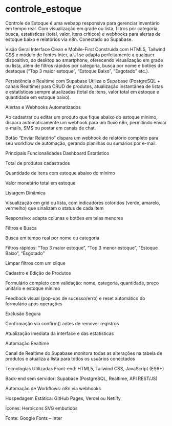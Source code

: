 # controle_estoque
Controle de Estoque é uma webapp responsiva para gerenciar inventário em tempo real. Com visualização em grade ou lista, filtros por categoria, busca, estatísticas (total, valor, itens críticos) e webhooks para alertas de estoque baixo e relatórios via n8n. Conectado ao Supabase.

Visão Geral
Interface Clean e Mobile-First
Construída com HTML5, Tailwind CSS e módulo de fontes Inter, a UI se adapta perfeitamente a qualquer dispositivo, do desktop ao smartphone, oferecendo visualização em grade ou lista, além de filtros rápidos por categoria, busca por nome e botões de destaque (“Top 3 maior estoque”, “Estoque Baixo”, “Esgotado” etc.).

Persistência e Realtime com Supabase
Utiliza o Supabase (PostgreSQL + canais Realtime) para CRUD de produtos, atualização instantânea de listas e estatísticas sempre atualizadas (total de itens, valor total em estoque e quantidade em estoque baixo).

Alertas e Webhooks Automatizados

Ao cadastrar ou editar um produto que fique abaixo do estoque mínimo, dispara automaticamente um webhook para um fluxo n8n, permitindo enviar e-mails, SMS ou postar em canais de chat.

Botão “Enviar Relatório” dispara um webhook de relatório completo para seu workflow de automação, gerando planilhas ou sumários por e-mail.

Principais Funcionalidades
Dashboard Estatístico

Total de produtos cadastrados

Quantidade de itens com estoque abaixo do mínimo

Valor monetário total em estoque

Listagem Dinâmica

Visualização em grid ou lista, com indicadores coloridos (verde, amarelo, vermelho) que sinalizam o status de cada item

Responsivo: adapta colunas e botões em telas menores

Filtros e Busca

Busca em tempo real por nome ou categoria

Filtros rápidos: “Top 3 maior estoque”, “Top 3 menor estoque”, “Estoque Baixo”, “Esgotado”

Limpar filtros com um clique

Cadastro e Edição de Produtos

Formulário completo com validação: nome, categoria, quantidade, preço unitário e estoque mínimo

Feedback visual (pop-ups de sucesso/erro) e reset automático do formulário após operações

Exclusão Segura

Confirmação via confirm() antes de remover registros

Atualização imediata da interface e das estatísticas

Automação Realtime

Canal de Realtime do Supabase monitora todas as alterações na tabela de produtos e atualiza a lista para todos os usuários conectados

Tecnologias Utilizadas
Front-end: HTML5, Tailwind CSS, JavaScript (ES6+)

Back-end sem servidor: Supabase (PostgreSQL, Realtime, API REST/JS)

Automação de Workflows: n8n via webhooks

Hospedagem Estática: GitHub Pages, Vercel ou Netlify

Ícones: Heroicons SVG embutidos

Fonte: Google Fonts – Inter

